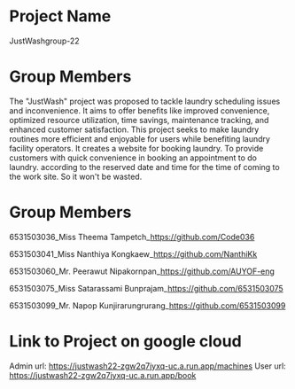 Project Name
=============
JustWashgroup-22

Group Members
=============
The "JustWash" project was proposed to tackle laundry scheduling issues and inconvenience. It aims to offer benefits like improved convenience, optimized resource utilization, time savings, maintenance tracking, and enhanced customer satisfaction. This project seeks to make laundry routines more efficient and enjoyable for users while benefiting laundry facility operators. It creates a website for booking laundry. To provide customers with quick convenience in booking an appointment to do laundry. according to the reserved date and time for the time of coming to the work site. So it won't be wasted.

Group Members
=============
6531503036_Miss Theema Tampetch_https://github.com/Code036

6531503041_Miss Nanthiya Kongkaew_https://github.com/NanthiKk

6531503060_Mr. Peerawut Nipakornpan_https://github.com/AUYOF-eng

6531503075_Miss Satarassami Bunprajam_https://github.com/6531503075

6531503099_Mr. Napop Kunjirarungrurang_https://github.com/6531503099

Link to Project on google cloud
=============
Admin url: https://justwash22-zgw2q7jyxq-uc.a.run.app/machines
User url: https://justwash22-zgw2q7jyxq-uc.a.run.app/book
